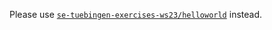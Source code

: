 Please use [`se-tuebingen-exercises-ws23/helloworld`](https://github.com/se-tuebingen-exercises-ws23/helloworld) instead.
